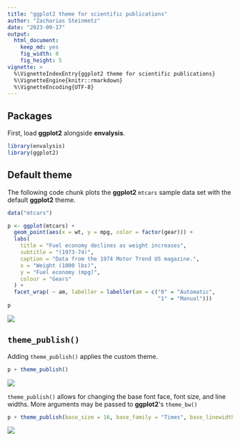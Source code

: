 ```yaml
---
title: "ggplot2 theme for scientific publications"
author: "Zacharias Steinmetz"
date: "2023-09-17"
output:
  html_document:
    keep_md: yes
    fig_width: 8
    fig_height: 5
vignette: >
  %\VignetteIndexEntry{ggplot2 theme for scientific publications}
  %\VignetteEngine{knitr::rmarkdown}
  %\VignetteEncoding{UTF-8}
---
```




## Packages

First, load **ggplot2** alongside **envalysis**.


```r
library(envalysis)
library(ggplot2)
```

## Default theme

The following code chunk plots the **ggplot2** `mtcars` sample data set with the
default **ggplot2** theme.


```r
data("mtcars")

p <- ggplot(mtcars) +
  geom_point(aes(x = wt, y = mpg, color = factor(gear))) +
  labs(
    title = "Fuel economy declines as weight increases",
    subtitle = "(1973-74)",
    caption = "Data from the 1974 Motor Trend US magazine.",
    x = "Weight (1000 lbs)",
    y = "Fuel economy (mpg)",
    colour = "Gears"
  ) +
  facet_wrap( ~ am, labeller = labeller(am = c("0" = "Automatic",
                                               "1" = "Manual")))
p
```

<img src="/home/zacharias/Dokumente/RPTU/Seafile/Research/Code/envalysis/vignettes/theme_publish_files/figure-html/default_theme-1.png" style="display: block; margin: auto;" />

## `theme_publish()`

Adding `theme_publish()` applies the custom theme.


```r
p + theme_publish()
```

<img src="/home/zacharias/Dokumente/RPTU/Seafile/Research/Code/envalysis/vignettes/theme_publish_files/figure-html/theme_publish-1.png" style="display: block; margin: auto;" />

`theme_publish()` allows for changing the base font face, font size, and
line widths. More arguments may be passed to **ggplot2**'s `theme_bw()`


```r
p + theme_publish(base_size = 16, base_family = "Times", base_linewidth = 0.7)
```

<img src="/home/zacharias/Dokumente/RPTU/Seafile/Research/Code/envalysis/vignettes/theme_publish_files/figure-html/theme_arguments-1.png" style="display: block; margin: auto;" />
